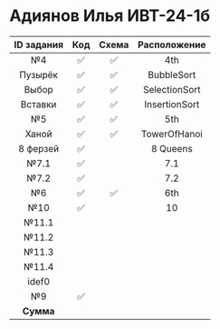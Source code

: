 # Адиянов Илья ИВТ-24-1б  
| ID задания | Код | Схема | Расположение |                                                 
| :----: | :----: | :----: | :----: |
| №4 | ✅ | ✅ | 4th |
| Пузырёк | ✅ | ✅ | BubbleSort |
| Выбор | ✅ | ✅ | SelectionSort |
| Вставки | ✅ | ✅ | InsertionSort |
| №5 | ✅ | ✅ | 5th |
| Ханой | ✅ | ✅ | TowerOfHanoi |
| 8 ферзей | ✅ |  | 8 Queens |
| №7.1 | ✅ |  | 7.1 |
| №7.2 | ✅ |  | 7.2 |
| №6 | ✅ | ✅ | 6th |
| №10 | ✅ |  | 10 |
| №11.1 |  |  |  |
| №11.2 |  |  |  |
| №11.3 |  |  |  |
| №11.4 |  |  |  |
| idef0 |  |  |  |
| №9 | ✅ |  |  |
| **Сумма** |  |  |  |
